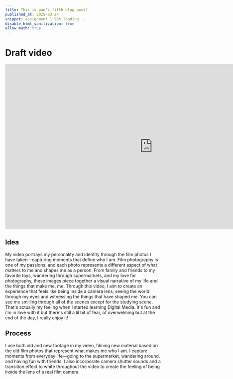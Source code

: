 ```yaml
---
title: This is pan's fifth blog post!
published_at: 2025-03-24
snippet: assignment 1 99% loading...
disable_html_sanitization: true
allow_math: true
---
```


# Draft video

<iframe width="946" height="532" src="https://www.youtube.com/embed/jbd8aDMKjRc" title="Assignment 1 Studio 1 (Draft)" frameborder="0" allow="accelerometer; autoplay; clipboard-write; encrypted-media; gyroscope; picture-in-picture; web-share" referrerpolicy="strict-origin-when-cross-origin" allowfullscreen></iframe>

<script type="module">

    console.log (`hello world! 🚀`)

    const iframe  = document.getElementById (`coding_train_video`)
    iframe.width  = iframe.parentNode.scrollWidth
    iframe.height = iframe.width * 9 / 16

</script>

## Idea

My video portrays my personality and identity through the film photos I have taken—capturing moments that define who I am. Film photography is one of my passions, and each photo represents a different aspect of what matters to me and shapes me as a person. From family and friends to my favorite toys, wandering through supermarkets, and my love for photography, these images piece together a visual narrative of my life and the things that make me, me. Through this video, I aim to create an experience that feels like being inside a camera lens, seeing the world through my eyes and witnessing the things that have shaped me. You can see me smilling through all of the scenes except for the studying scene. That's actually my feeling when I started learning Digital Media. It's fun and i'm in love with it but there's still a lil bit of fear, of overwelming but at the end of the day, I really enjoy it!

## Process

I use both old and new footage in my video, filming new material based on the old film photos that represent what makes me who I am. I capture moments from everyday life—going to the supermarket, wandering around, and having fun with friends. I also incorporate camera shutter sounds and a transition effect to white throughout the video to create the feeling of being inside the lens of a real film camera.







